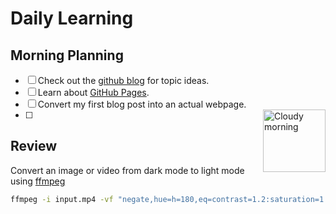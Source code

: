 # Daily Learning
## Morning Planning
  - [ ] Check out the [github blog](https://github.blog/) for topic ideas.
  - [ ] Learn about [GitHub Pages](https://skills.github.com/#first-day-on-github).
  - [ ] Convert my first blog post into an actual webpage.
  - [ ] <img alt="Cloudy morning" src="https://octodex.github.com/images/cloud.jpg" width="100" align="right">
## Review
  Convert an image or video from dark mode to light mode using [ffmpeg](https://www.ffmpeg.org)
  
  ```bash
  ffmpeg -i input.mp4 -vf "negate,hue=h=180,eq=contrast=1.2:saturation=1.1" output.mp4
  ```
